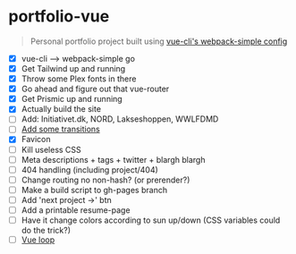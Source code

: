 # portfolio-vue

> Personal portfolio project built using [vue-cli's webpack-simple config](https://github.com/vuejs-templates/webpack-simple)

* [x] vue-cli --> webpack-simple go
* [x] Get Tailwind up and running
* [x] Throw some Plex fonts in there
* [x] Go ahead and figure out that vue-router
* [x] Get Prismic up and running
* [x] Actually build the site
* [ ] Add: Initiativet.dk, NORD, Lakseshoppen, WWLFDMD
* [ ] [Add some transitions](https://vuejs.org/v2/guide/transitions.html)
* [x] Favicon
* [ ] Kill useless CSS
* [ ] Meta descriptions + tags + twitter + blargh blargh
* [ ] 404 handling (including project/404)
* [ ] Change routing no non-hash? (or prerender?)
* [ ] Make a build script to gh-pages branch
* [ ] Add 'next project →' btn
* [ ] Add a printable resume-page
* [ ] Have it change colors according to sun up/down (CSS variables could do the trick?)
* [ ] [Vue loop](https://github.com/JosephSmith127/vue-loop)
